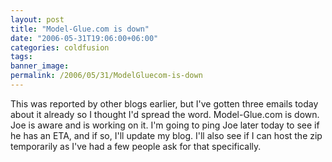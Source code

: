 ```yaml
---
layout: post
title: "Model-Glue.com is down"
date: "2006-05-31T19:06:00+06:00"
categories: coldfusion 
tags: 
banner_image: 
permalink: /2006/05/31/ModelGluecom-is-down
---
```


This was reported by other blogs earlier, but I've gotten three emails today about it already so I thought I'd spread the word. Model-Glue.com is down. Joe is aware and is working on it. I'm going to ping Joe later today to see if he has an ETA, and if so, I'll update my blog. I'll also see if I can host the zip temporarily as I've had a few people ask for that specifically.